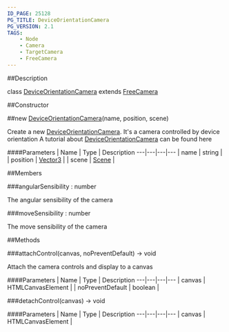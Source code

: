 ```yaml
---
ID_PAGE: 25128
PG_TITLE: DeviceOrientationCamera
PG_VERSION: 2.1
TAGS:
    - Node
    - Camera
    - TargetCamera
    - FreeCamera
---
```

##Description

class [DeviceOrientationCamera](/classes/2.2-alpha/DeviceOrientationCamera) extends [FreeCamera](/classes/2.2-alpha/FreeCamera)



##Constructor

##new [DeviceOrientationCamera](/classes/2.2-alpha/DeviceOrientationCamera)(name, position, scene)

Create a new [DeviceOrientationCamera](/classes/2.2-alpha/DeviceOrientationCamera). It's a camera controlled by device orientation
A tutorial about [DeviceOrientationCamera](/classes/2.2-alpha/DeviceOrientationCamera) can be found here

####Parameters
 | Name | Type | Description
---|---|---|---
 | name | string | 
 | position | [Vector3](/classes/2.2-alpha/Vector3) | 
 | scene | [Scene](/classes/2.2-alpha/Scene) | 

##Members

###angularSensibility : number

The angular sensibility of the camera

###moveSensibility : number

The move sensibility of the camera

##Methods

###attachControl(canvas, noPreventDefault) &rarr; void

Attach the camera controls and display to a canvas

####Parameters
 | Name | Type | Description
---|---|---|---
 | canvas | HTMLCanvasElement | 
 | noPreventDefault | boolean | 

###detachControl(canvas) &rarr; void



####Parameters
 | Name | Type | Description
---|---|---|---
 | canvas | HTMLCanvasElement | 

